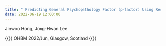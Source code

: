 ```yaml
---
title: " Predicting General Psychopathology Factor (p-factor) Using Resting-State Functional Connectivity Via Scanner-Generalization Neural Networks"
date: 2022-06-19 12:00:00
---
```


Jinwoo Hong, Jong-Hwan Lee

{{<format bright-green>}}
OHBM 2022/Jun, Glasgow, Scotland
{{</format>}}
